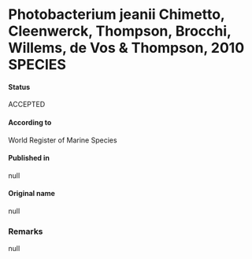 Photobacterium jeanii Chimetto, Cleenwerck, Thompson, Brocchi, Willems, de Vos & Thompson, 2010 SPECIES
=======

#### Status
ACCEPTED

#### According to
World Register of Marine Species

#### Published in
null

#### Original name
null

### Remarks
null